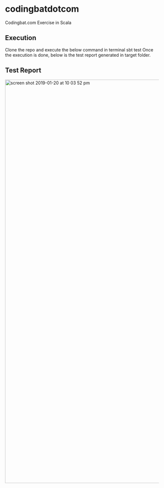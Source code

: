 # codingbatdotcom
Codingbat.com Exercise in Scala

Execution
----------
Clone the repo and execute the below command in terminal
sbt test
Once the execution is done, below is the test report generated in target folder.

Test Report
-----------
<img width="1319" alt="screen shot 2019-01-20 at 10 03 52 pm" src="https://user-images.githubusercontent.com/42259903/51451302-af516d00-1d02-11e9-82e1-35807f6c73ca.png">
